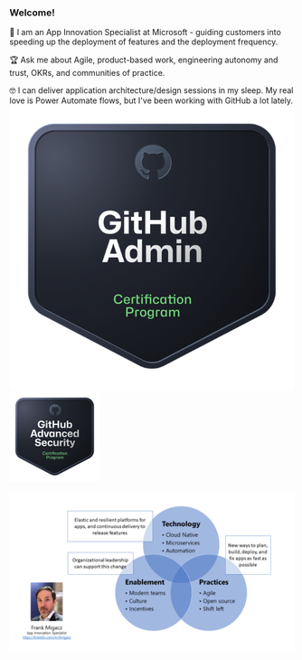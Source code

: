 ### Welcome!

💼 I am an App Innovation Specialist at Microsoft - guiding customers into speeding up the deployment of features and the deployment frequency.

🏆 Ask me about Agile, product-based work, engineering autonomy and trust, OKRs, and communities of practice.

🤓 I can deliver application architecture/design sessions in my sleep. My real love is Power Automate flows, but I've been working with GitHub a lot lately.
[![GitHub Administration certification logo](./media/GHAdmin.png)](https://www.credly.com/earner/earned/badge/5f03d1da-746c-433f-82dc-6c8bec4b404b)
[![GitHub Advanced Security certification logo](./media/GHAS.png)](https://www.credly.com/earner/earned/badge/ab13b3bc-1380-4bff-bb00-a7dfc23f6802)

![A Venn diagram with the following three circles: Technology (Cloud Native, microservices, and automation), Practices (Agile, open source, and shift left), and Enablement (modern teams, culture, and incentives).](./media/brand.png)
